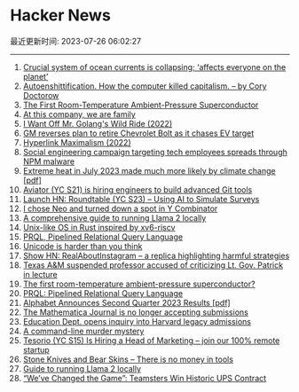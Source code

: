 # Hacker News

最近更新时间: 2023-07-26 06:02:27

--- 
1. [Crucial system of ocean currents is collapsing; ‘affects everyone on the planet’](https://www.cnn.com/2023/07/25/world/gulf-stream-atlantic-current-collapse-climate-scn-intl/index.html) 
2. [Autoenshittification. How the computer killed capitalism. – by Cory Doctorow](https://doctorow.medium.com/autoenshittification-cb851c2574fb) 
3. [The First Room-Temperature Ambient-Pressure Superconductor](https://arxiv.org/abs/2307.12008) 
4. [At this company, we are family](https://pboyd.io/posts/at-company-we-are-family/) 
5. [I Want Off Mr. Golang's Wild Ride (2022)](https://fasterthanli.me/articles/i-want-off-mr-golangs-wild-ride) 
6. [GM reverses plan to retire Chevrolet Bolt as it chases EV target](https://www.ft.com/content/fd367bd6-a73a-4d80-b0d0-32837724bd0a) 
7. [Hyperlink Maximalism (2022)](https://thesephist.com/posts/hyperlink/) 
8. [Social engineering campaign targeting tech employees spreads through NPM malware](https://socket.dev/blog/social-engineering-campaign-npm-malware) 
9. [Extreme heat in July 2023 made much more likely by climate change [pdf]](https://spiral.imperial.ac.uk/bitstream/10044/1/105549/8/Scientific%20Report%20-%20Northern%20Hemisphere%20Heat.pdf) 
10. [Aviator (YC S21) is hiring engineers to build advanced Git tools](https://www.ycombinator.com/companies/aviator/jobs) 
11. [Launch HN: Roundtable (YC S23) – Using AI to Simulate Surveys](https://news.ycombinator.com/item?id=36865625) 
12. [I chose Neo and turned down a spot in Y Combinator](https://www.businessinsider.com/why-aragon-ai-founder-chose-startup-accelerator-neo-over-ycombinator) 
13. [A comprehensive guide to running Llama 2 locally](https://replicate.com/blog/run-llama-locally) 
14. [Unix-like OS in Rust inspired by xv6-riscv](https://github.com/o8vm/octox) 
15. [PRQL, Pipelined Relational Query Language](https://github.com/PRQL/prql) 
16. [Unicode is harder than you think](https://mcilloni.ovh/2023/07/23/unicode-is-hard/) 
17. [Show HN: RealAboutInstagram – a replica highlighting harmful strategies](https://realaboutinstagram.netlify.app/) 
18. [Texas A&M suspended professor accused of criticizing Lt. Gov. Patrick in lecture](https://www.texastribune.org/2023/07/25/texas-a-m-professor-opioids-dan-patrick/) 
19. [The first room-temperature ambient-pressure superconductor?](https://arxiv.org/abs/2307.12008) 
20. [PRQL: Pipelined Relational Query Language](https://github.com/PRQL/prql) 
21. [Alphabet Announces Second Quarter 2023 Results [pdf]](https://abc.xyz/assets/20/ef/844a05b84b6f9dbf2c3592e7d9c7/2023q2-alphabet-earnings-release.pdf) 
22. [The Mathematica Journal is no longer accepting submissions](https://www.mathematica-journal.com/) 
23. [Education Dept. opens inquiry into Harvard legacy admissions](https://www.nytimes.com/2023/07/25/us/politics/harvard-admissions-civil-rights-inquiry.html) 
24. [A command-line murder mystery](https://github.com/veltman/clmystery) 
25. [Tesorio (YC S15) Is Hiring a Head of Marketing – join our 100% remote startup](https://jobs.lever.co/tesorio/10de016f-be07-4707-ac5c-7029f0398a17) 
26. [Stone Knives and Bear Skins – There is no money in tools](https://queue.acm.org/detail.cfm?id=3606027) 
27. [Guide to running Llama 2 locally](https://replicate.com/blog/run-llama-locally) 
28. [“We’ve Changed the Game”: Teamsters Win Historic UPS Contract](https://teamster.org/2023/07/weve-changed-the-game-teamsters-win-historic-ups-contract/) 
